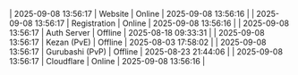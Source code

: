 | 2025-09-08 13:56:17 | Website | Online | 2025-09-08 13:56:16 |
| 2025-09-08 13:56:17 | Registration | Online | 2025-09-08 13:56:16 |
| 2025-09-08 13:56:17 | Auth Server | Offline | 2025-08-18 09:33:31 |
| 2025-09-08 13:56:17 | Kezan (PvE) | Offline | 2025-08-03 17:58:02 |
| 2025-09-08 13:56:17 | Gurubashi (PvP) | Offline | 2025-08-23 21:44:06 |
| 2025-09-08 13:56:17 | Cloudflare | Online | 2025-09-08 13:56:16 |
